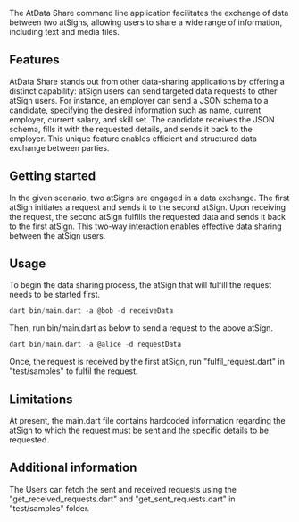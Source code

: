 <!-- 
This README describes the package. If you publish this package to pub.dev,
this README's contents appear on the landing page for your package.

For information about how to write a good package README, see the guide for
[writing package pages](https://dart.dev/guides/libraries/writing-package-pages). 

For general information about developing packages, see the Dart guide for
[creating packages](https://dart.dev/guides/libraries/create-library-packages)
and the Flutter guide for
[developing packages and plugins](https://flutter.dev/developing-packages). 
-->

The AtData Share command line application facilitates the exchange of data between two atSigns, allowing users to share a wide range of information, including text and media files.

## Features

AtData Share stands out from other data-sharing applications by offering a distinct capability: atSign users can send targeted data requests to other atSign users. For instance, an employer can send a JSON schema to a candidate, specifying the desired information such as name, current employer, current salary, and skill set. The candidate receives the JSON schema, fills it with the requested details, and sends it back to the employer. This unique feature enables efficient and structured data exchange between parties.

## Getting started

In the given scenario, two atSigns are engaged in a data exchange. The first atSign initiates a request and sends it to the second atSign. Upon receiving the request, the second atSign fulfills the requested data and sends it back to the first atSign. This two-way interaction enables effective data sharing between the atSign users.
## Usage

To begin the data sharing process, the atSign that will fulfill the request needs to be started first.

```dart
dart bin/main.dart -a @bob -d receiveData
```

Then, run bin/main.dart as below to send a request to the above atSign.

```dart
dart bin/main.dart -a @alice -d requestData
```
Once, the request is received by the first atSign, run "fulfil_request.dart" in "test/samples" to fulfil the request.


## Limitations

At present, the main.dart file contains hardcoded information regarding the atSign to which the request must be sent and the specific details to be requested.

## Additional information

The Users can fetch the sent and received requests using the "get_received_requests.dart" and "get_sent_requests.dart" in "test/samples" folder.
